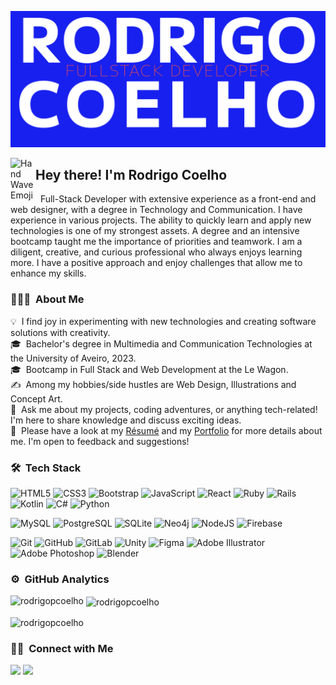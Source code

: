 ![banner](banner/banner.png)

<img alt="Hand Wave Emoji" src="https://i.ibb.co/XW2xZvG/Hand-Wave.gif" width='40' align="left"/><h2>Hey there! I'm Rodrigo Coelho</h2>

&nbsp; Full-Stack Developer with extensive experience as a front-end and web designer, with a degree in Technology and Communication. I have experience in various projects. The ability to quickly learn and apply new technologies is one of my strongest assets. A degree and an intensive bootcamp taught me the importance of priorities and teamwork. I am a diligent, creative, and curious professional who always enjoys learning more. I have a positive approach and enjoy challenges that allow me to enhance my skills.

### 👨🏻‍💻 &nbsp;About Me

💡 &nbsp;I find joy in experimenting with new technologies and creating software solutions with creativity.\
🎓 &nbsp;Bachelor's degree in Multimedia and Communication Technologies at the University of Aveiro, 2023.\
🎓 &nbsp;Bootcamp in Full Stack and Web Development at the Le Wagon.\
✍️ &nbsp;Among my hobbies/side hustles are Web Design, Illustrations and Concept Art.\
💬 &nbsp;Ask me about my projects, coding adventures, or anything tech-related! I'm here to share knowledge and discuss exciting ideas.\
📄 &nbsp;Please have a look at my [Résumé](https://i.ibb.co/Wvb9PVB/CV-Rodrigo-Coelho-compactado.jpg) and my  [Portfolio](https://i.ibb.co/mH3bX9L/portfolio-compactado.jpg)  for more details about me. I'm open to feedback and suggestions!

### 🛠 &nbsp;Tech Stack



![HTML5](https://img.shields.io/badge/html5-%23E34F26.svg?style=for-the-badge&logo=html5&logoColor=white)
![CSS3](https://img.shields.io/badge/css3-%231572B6.svg?style=for-the-badge&logo=css3&logoColor=white)
![Bootstrap](https://img.shields.io/badge/bootstrap-%238511FA.svg?style=for-the-badge&logo=bootstrap&logoColor=white)
![JavaScript](https://img.shields.io/badge/javascript-%23323330.svg?style=for-the-badge&logo=javascript&logoColor=%23F7DF1E)
![React](https://img.shields.io/badge/react-%2320232a.svg?style=for-the-badge&logo=react&logoColor=%2361DAFB)
![Ruby](https://img.shields.io/badge/ruby-%23CC342D.svg?style=for-the-badge&logo=ruby&logoColor=white)
![Rails](https://img.shields.io/badge/Ruby_on_Rails-CC0000?style=for-the-badge&logo=ruby-on-rails&logoColor=white)
![Kotlin](https://img.shields.io/badge/kotlin-%237F52FF.svg?style=for-the-badge&logo=kotlin&logoColor=white)
![C#](https://img.shields.io/badge/c%23-%23239120.svg?style=for-the-badge&logo=c-sharp&logoColor=white)
![Python](https://img.shields.io/badge/python-3670A0?style=for-the-badge&logo=python&logoColor=ffdd54)



![MySQL](https://img.shields.io/badge/MySQL-00000F?style=for-the-badge&logo=mysql&logoColor=white)
![PostgreSQL](https://img.shields.io/badge/PostgreSQL-316192?style=for-the-badge&logo=postgresql&logoColor=white)
![SQLite](https://img.shields.io/badge/SQLite-07405E?style=for-the-badge&logo=sqlite&logoColor=white)
![Neo4j](https://img.shields.io/badge/Neo4j-018bff?style=for-the-badge&logo=neo4j&logoColor=white)
![NodeJS](https://img.shields.io/badge/node.js-6DA55F?style=for-the-badge&logo=node.js&logoColor=white)
![Firebase](https://img.shields.io/badge/Firebase-039BE5?style=for-the-badge&logo=Firebase&logoColor=white)



![Git](https://img.shields.io/badge/git-%23F05033.svg?style=for-the-badge&logo=git&logoColor=white)
![GitHub](https://img.shields.io/badge/github-%23121011.svg?style=for-the-badge&logo=github&logoColor=white)
![GitLab](https://img.shields.io/badge/gitlab-%23181717.svg?style=for-the-badge&logo=gitlab&logoColor=white)
![Unity](https://img.shields.io/badge/unity-%23000000.svg?style=for-the-badge&logo=unity&logoColor=white)
![Figma](https://img.shields.io/badge/figma-%23F24E1E.svg?style=for-the-badge&logo=figma&logoColor=white)
![Adobe Illustrator](https://img.shields.io/badge/adobe%20illustrator-%23FF9A00.svg?style=for-the-badge&logo=adobe%20illustrator&logoColor=white)
![Adobe Photoshop](https://img.shields.io/badge/adobe%20photoshop-%2331A8FF.svg?style=for-the-badge&logo=adobe%20photoshop&logoColor=white)
![Blender](https://img.shields.io/badge/blender-%23F5792A.svg?style=for-the-badge&logo=blender&logoColor=white)

### ⚙️ &nbsp;GitHub Analytics

<p><img align="left" src="https://github-readme-stats.vercel.app/api/top-langs?username=rodrigopcoelho&show_icons=true&locale=en&layout=compact" alt="rodrigopcoelho" /></p>

<p>&nbsp;<img align="center" src="https://github-readme-stats.vercel.app/api?username=rodrigopcoelho&show_icons=true&locale=en" alt="rodrigopcoelho" /></p>

<p><img align="center" src="https://github-readme-streak-stats.herokuapp.com/?user=rodrigopcoelho&" alt="rodrigopcoelho" /></p>

### 🤝🏻 &nbsp;Connect with Me

<p align="center">

<a href="https://www.linkedin.com/in/rodrigopcoelho/"><img src="https://img.shields.io/badge/linkedin-%230077B5.svg?style=for-the-badge&logo=linkedin&logoColor=white"/></a>
<a href="https://www.instagram.com/hellostrator/"><img src="https://img.shields.io/badge/Instagram-%23E4405F.svg?style=for-the-badge&logo=Instagram&logoColor=white"/></a>

</p>
